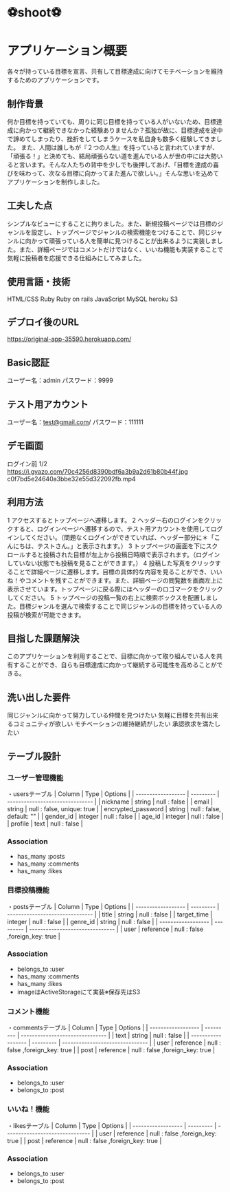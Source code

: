 # :soccer:shoot:soccer:
# アプリケーション概要
各々が持っている目標を宣言、共有して目標達成に向けてモチベーションを維持するためのアプリケーションです。

## 制作背景
何か目標を持っていても、周りに同じ目標を持っている人がいないため、目標達成に向かって継続できなかった経験ありませんか？孤独が故に、目標達成を途中で諦めてしまったり、挫折をしてしまうケースを私自身も数多く経験してきました。
また、人間は誰しもが『２つの人生』を持っていると言われていますが、「頑張る！」と決めても、結局頑張らない道を進んでいる人が世の中には大勢いると言います。そんな人たちの背中を少しでも後押してあげ、「目標を達成の喜びを味わって、次なる目標に向かってまた進んで欲しい。」そんな思いを込めてアプリケーションを制作しました。

## 工夫した点
シンプルなビューにすることに拘りました。また、新規投稿ページでは目標のジャンルを設定し、トップページでジャンルの検索機能をつけることで、同じジャンルに向かって頑張っている人を簡単に見つけることが出来るように実装しました。また、詳細ページではコメントだけではなく、いいね機能も実装することで気軽に投稿者を応援できる仕組みにしてみました。

## 使用言語・技術
HTML/CSS
Ruby
Ruby on rails
JavaScript
MySQL
heroku
S3

## デプロイ後のURL
https://original-app-35590.herokuapp.com/

## Basic認証
ユーザー名：admin
パスワード：9999

## テスト用アカウント
ユーザー名：test@gmail.com/
パスワード：111111

## デモ画面
ログイン前 1/2
https://i.gyazo.com/70c4256d8390bdf6a3b9a2d61b80b44f.jpg
c0f7bd5e24640a3bbe32e55d322092fb.mp4

## 利用方法
1 アクセスするとトップページへ遷移します。
2 ヘッダー右のログインをクリックすると、ログインページへ遷移するので、テスト用アカウントを使用してログインしてください。（問題なくログインができていれば、ヘッダー部分に＊「こんにちは、テストさん。」と表示されます。）
3 トップページの画面を下にスクロールすると投稿された目標が左上から投稿日時順で表示されます。（ログインしていない状態でも投稿を見ることができます。）
4 投稿した写真をクリックすることで詳細ページに遷移します。目標の具体的な内容を見ることができ、いいね！やコメントを残すことができます。また、詳細ページの閲覧数を画面左上に表示させています。トップページに戻る際にはヘッダーのロゴマークをクリックしてください。
5 トップページの投稿一覧の右上に検索ボックスを配置しました。目標ジャンルを選んで検索することで同じジャンルの目標を持っている人の投稿が検索が可能できます。

## 目指した課題解決
このアプリケーションを利用することで、目標に向かって取り組んでいる人を共有することができ、自らも目標達成に向かって継続する可能性を高めることができる。

## 洗い出した要件
同じジャンルに向かって努力している仲間を見つけたい
気軽に目標を共有出来るコミュニティが欲しい
モチベーションの維持継続がしたい
承認欲求を満たしたい

## テーブル設計

### ユーザー管理機能
・usersテーブル
| Column             | Type      | Options                         |
| ------------------ | --------- | ------------------------------- |
| nickname           | string    | null : false                    |
| email              | string    | null : false, unique: true      |
| encrypted_password | string    | null : false, default: ""       |
| gender_id          | integer   | null : false                    |
| age_id             | integer   | null : false                    |
| profile            | text      | null : false                    |

### Association
- has_many :posts
- has_many :comments
- has_many :likes

### 目標投稿機能
・postsテーブル
| Column             | Type      | Options                         |
| ------------------ | --------- | ------------------------------- |
| title              | string    | null : false                    |
| target_time        | integer   | null : false                    |
| genre_id           | string    | null : false                    |
| ------------------ | --------- | ------------------------------- |
| user               | reference | null : false ,foreign_key: true |

### Association
- belongs_to :user
- has_many :comments
- has_many :likes
- imageはActiveStorageにて実装※保存先はS3

### コメント機能
・commentsテーブル
| Column             | Type      | Options                         |
| ------------------ | --------- | ------------------------------- |
| text               | string    | null : false                    |
| ------------------ | --------- | ------------------------------- |
| user               | reference | null : false ,foreign_key: true |
| post               | reference | null : false ,foreign_key: true |

### Association
- belongs_to :user
- belongs_to :post

### いいね！機能
・likesテーブル
| Column             | Type      | Options                         |
| ------------------ | --------- | ------------------------------- |
| user               | reference | null : false ,foreign_key: true |
| post               | reference | null : false ,foreign_key: true |

### Association
- belongs_to :user
- belongs_to :post
